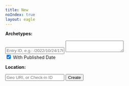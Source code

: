 ```yaml
---
title: New
noIndex: true
layout: eagle
---
```


<p>
  <strong>Archetypes:</strong>
  <eagle-archetype></eagle-archetype>
</p>

<form method='POST' class='block-form eagle-editor'>
  <input type='text' name='id' placeholder='Entry ID, e.g.: /2022/10/24/17h06m46s93' value='' />
  <textarea required name='content'></textarea>
  <div class='eagle-options'>
    <label><input type='checkbox' name='published' checked /> With Published Date</label>
  </div>
  <p><strong>Location:</strong></p>
  <input type='text' name='location' placeholder='Geo URI, or Check-in ID' />
  <button>Create</button>
</form>
